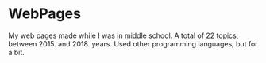 # WebPages
My web pages made while I was in middle school. A total of 22 topics, between 2015. and 2018. years. Used other programming languages, but for a bit. 
